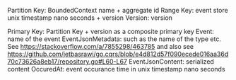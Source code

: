 Partition Key: BoundedContext name + aggregate id
Range Key: event store unix timestamp nano seconds + version
Version: version

Primary Key: Partition Key + version as a composite primary key
Event: name of the event
EventJsonMetadata: such as the name of the type etc. See https://stackoverflow.com/a/7855298/463785 and also see https://github.com/jetbasrawi/go.cqrs/blob/e4d812d57f090ecede016aa36d70c73626a8eb17/repository.go#L60-L67
EventJsonContent: serialized content
OccuredAt: event occurance time in unix timestamp nano seconds 